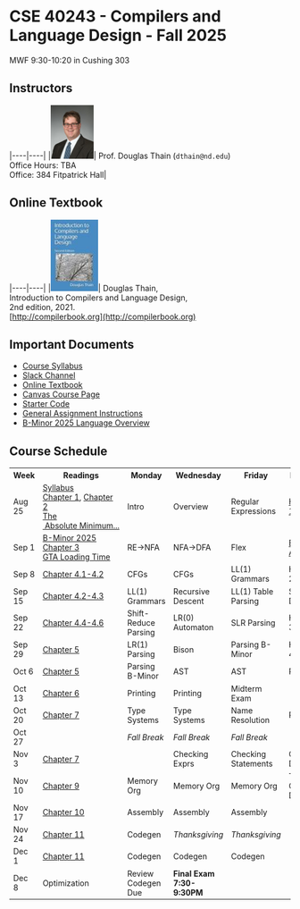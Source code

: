 # CSE 40243 - Compilers and Language Design - Fall 2025

MWF 9:30-10:20 in Cushing 303

## Instructors

|----|----|
|![](images/dthain-small.jpg)| Prof. Douglas Thain (`dthain@nd.edu`)<br> Office Hours: TBA <br> Office: 384 Fitpatrick Hall|

## Online Textbook

|----|----|
|![](images/compilerbook-small.jpg)| Douglas Thain,<br>Introduction to Compilers and Language Design,<br>2nd edition, 2021.<br>[http://compilerbook.org](http://compilerbook.org)

## Important Documents

- [Course Syllabus](syllabus.md)
- [Slack Channel](https://nd-cse.slack.com/channels/compilers-fa25)
- [Online Textbook](http://compilerbook.org)
- [Canvas Course Page](https://canvas.nd.edu/courses/124956)
- [Starter Code](https://github.com/dthain/compilerbook-starter-code)
- [General Assignment Instructions](general)
- [B-Minor 2025 Language Overview](bminor)

## Course Schedule

<table>

<tr>
<th>
Week
<th>
Readings
<th>
Monday
<th>
Wednesday
<th>
Friday
<th>
Due Friday
<th>
Reference

<tr>
<td>
Aug 25
<td>
<a href=syllabus>Syllabus</a><br>
<a href="https://dthain.github.io/books/compiler/chapter1.pdf">Chapter 1</a>, <a href="https://dthain.github.io/books/compiler/chapter2.pdf">Chapter 2</a><br>
<a href="https://www.joelonsoftware.com/2003/10/08/the-absolute-minimum-every-software-developer-absolutely-positively-must-know-about-unicode-and-character-sets-no-excuses/">The &nbsp;Absolute&nbsp;Minimum...</a> 
<td>
Intro
<td>
Overview
<td>
Regular Expressions
<td>
<a href="homework1">Homework 1</a>
<td>
<a href="https://regex101.com/">Regex 101</a>

<tr>
<td>
Sep 1
<td>
<a href="bminor">B-Minor&nbsp;2025</a><br>
<a href="https://dthain.github.io/books/compiler/chapter3.pdf">Chapter 3</a><br>
<a href="https://nee.lv/2021/02/28/How-I-cut-GTA-Online-loading-times-by-70/~">GTA&nbsp;Loading&nbsp;Time</a>
<td>
RE->NFA
<td>
NFA->DFA
<td>
Flex
<td>
<a href="encoder">Encoder Assignment</a>
<td>
<a href="https://github.com/cooperative-computing-lab/cctools/blob/master/dttools/src/jx_parse.c#L254">Hand Scanner</a>  
<a href="https://westes.github.io/flex/manual/">Flex Scanner Generator</a>

<tr>
<td>
Sep 8
<td>
<a href="https://dthain.github.io/books/compiler/chapter4.pdf">Chapter 4.1-4.2</a>
<td>
CFGs
<td>
CFGs
<td>
LL(1) Grammars
<td>
Homework 2
<td>
<a href="https://web.stanford.edu/class/archive/cs/cs103/cs103.1156/tools/cfg/">CFG&nbsp;Tool</a>
<a href="https://en.wikipedia.org/wiki/Comparison_of_parser_generators">Parser&nbsp;Generators</a>

<tr>
<td>
Sep 15
<td>
<a href="https://dthain.github.io/books/compiler/chapter4.pdf">Chapter 4.2-4.3</a>
<td>
LL(1) Grammars
<td>
Recursive Descent
<td>
LL(1) Table Parsing
<td>
Scanner Due
<td>

<tr>
<td>
Sep 22
<td>
<a href="https://dthain.github.io/books/compiler/chapter4.pdf">Chapter 4.4-4.6</a>
<td>
Shift-Reduce Parsing
<td>
LR(0) Automaton
<td>
SLR Parsing
<td>
Homework 3 Due
<td>

<tr>
<td>
Sep 29
<td>
<a href="https://dthain.github.io/books/compiler/chapter5.pdf">Chapter 5</a>
<td>
LR(1) Parsing
<td>
Bison
<td>
Parsing B-Minor
<td>
Homework 4 Due
<td>
<a href="https://www.gnu.org/software/bison/manual/html_node/index.html">Bison&nbsp;Manual</a>
<br>
<a href="https://github.com/dthain/compilerbook-examples/tree/master/chapter5">Bison&nbsp;Examples</a>

<tr>
<td>
Oct 6
<td>
<a href="https://dthain.github.io/books/compiler/chapter5.pdf">Chapter 5</a>
<td>
Parsing B-Minor
<td>
AST
<td>
AST
<td>
Parser Due
<td>
<a href="ast.html">AST Handout</a>

<tr>
<td>
Oct 13
<td>
<a href="https://dthain.github.io/books/compiler/chapter6.pdf">Chapter 6</a>
<td>
Printing
<td>
Printing
<td>
Midterm Exam
<td>

<tr>
<td>
Oct 20
<td>
<a href="https://dthain.github.io/books/compiler/chapter7.pdf">Chapter 7</a>
<td>
Type Systems
<td>
Type Systems
<td>
Name Resolution
<td>
Printer Due

<tr>
<td>
Oct 27
<td>
<td><i>Fall Break</i>
<td><i>Fall Break</i>
<td><i>Fall Break</i>
<td>
<td>

<tr>
<td>
Nov 3
<td>
<a href="https://dthain.github.io/books/compiler/chapter7.pdf">Chapter 7</a>
<td>
<td>Checking Exprs
<td>Checking Statements
<td>Checking Decls
<td>Name Resolver Due
<td>

<tr>
<td>
Nov 10
<td>
<a href="https://dthain.github.io/books/compiler/chapter9.pdf">Chapter 9</a>
<td>Memory Org
<td>Memory Org
<td>Memory Org
<td>Type Checker Due
<td>

<tr>
<td>
Nov 17
<td>
<a href="https://dthain.github.io/books/compiler/chapter10.pdf">Chapter 10</a>
<td>Assembly
<td>Assembly
<td>Assembly
<td>
<td><a href="https://www.intel.com/content/www/us/en/developer/articles/technical/intel-sdm.html">Intel&nbsp;Manuals</a>
<br>
<a href="https://refspecs.linuxbase.org/elf/x86_64-abi-0.99.pdf">Calling&nbsp;Convention</a>

<tr>
<td>
Nov 24
<td>
<a href="https://dthain.github.io/books/compiler/chapter11.pdf">Chapter 11</a>
<td>Codegen
<td><i>Thanksgiving</i>
<td><i>Thanksgiving</i>
<td>
<td>

<tr>
<td>
Dec 1
<td>
<a href="https://dthain.github.io/books/compiler/chapter11.pdf">Chapter 11</a>
<td>Codegen
<td>Codegen
<td>Codegen
<td>
<td>

<tr>
<td>
Dec 8
<td> Optimization
<td> Review<br>Codegen Due
<td> <b>Final Exam</b><br><b>7:30-9:30PM</b>
<td>
<td>
